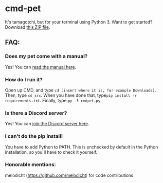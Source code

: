 # cmd-pet
It's tamagotchi, but for your terminal using Python 3. Want to get started? Download [this ZIP file](https://github.com/cmdpet/cmd-pet/archive/master.zip).

## FAQ:


### Does my pet come with a manual?
Yes! You can [read the manual here](https://github.com/cmdpet/cmd-pet/wiki).

### How do I run it?
Open up CMD, and type `cd [insert where it is, for example Downloads]`. Then, type `cd src`. When you have done that, type`pip install -r requirements.txt`. Finally, type `py -3 cmdpet.py`.


### Is there a Discord server?
Yes! You can [join the Discord server here](https://discord.gg/GSJ5fqs).


### I can't do the pip install!
You have to add Python to PATH. This is unchecked by default in the Python installation, so you'll have to check it yourself.


### Honorable mentions:
melodicht (https://github.com/melodicht) for code contributions
